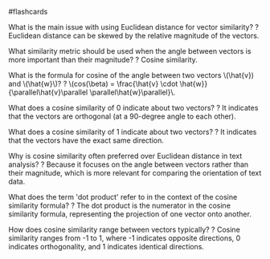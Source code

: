 #flashcards

What is the main issue with using Euclidean distance for vector similarity?
?
Euclidean distance can be skewed by the relative magnitude of the vectors.

What similarity metric should be used when the angle between vectors is more important than their magnitude?
?
Cosine similarity.

What is the formula for cosine of the angle between two vectors \\(\hat{v}\) and \\(\hat{w}\\)?
?
\\(cos(\beta) = \frac{\hat{v} \cdot \hat{w}}{\parallel\hat{v}\parallel \parallel\hat{w}\parallel}\\.

What does a cosine similarity of 0 indicate about two vectors?
?
It indicates that the vectors are orthogonal (at a 90-degree angle to each other).

What does a cosine similarity of 1 indicate about two vectors?
?
It indicates that the vectors have the exact same direction.

Why is cosine similarity often preferred over Euclidean distance in text analysis?
?
Because it focuses on the angle between vectors rather than their magnitude, which is more relevant for comparing the orientation of text data.

What does the term 'dot product' refer to in the context of the cosine similarity formula?
?
The dot product is the numerator in the cosine similarity formula, representing the projection of one vector onto another.

How does cosine similarity range between vectors typically?
?
Cosine similarity ranges from -1 to 1, where -1 indicates opposite directions, 0 indicates orthogonality, and 1 indicates identical directions.

